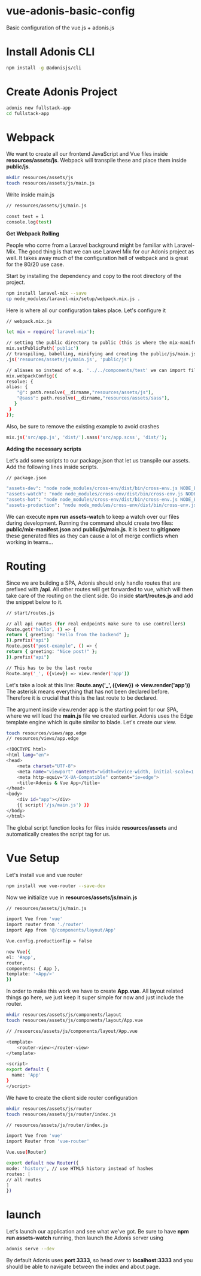 # vue-adonis-basic-config

Basic configuration of the vue.js + adonis.js

# Install Adonis CLI

```bash
npm install -g @adonisjs/cli
```

# Create Adonis Project

```bash
adonis new fullstack-app
cd fullstack-app
```

# Webpack

We want to create all our frontend JavaScript and Vue files inside **resources/assets/js**. Webpack will transpile these and place them inside **public/js**.

```bash
mkdir resources/assets/js
touch resources/assets/js/main.js
```

Write inside main.js

```bash
// resources/assets/js/main.js

const test = 1
console.log(test)
```

**Get Webpack Rolling**

People who come from a Laravel background might be familiar with Laravel-Mix. The good thing is that we can use Laravel Mix for our Adonis project as well. It takes away much of the configuration hell of webpack and is great for the 80/20 use case.

Start by installing the dependency and copy to the root directory of the project.

```bash
npm install laravel-mix --save
cp node_modules/laravel-mix/setup/webpack.mix.js .
```

Here is where all our configuration takes place. Let's configure it

```bash
// webpack.mix.js

let mix = require('laravel-mix');

// setting the public directory to public (this is where the mix-manifest.json gets created)
mix.setPublicPath('public')
// transpiling, babelling, minifying and creating the public/js/main.js out of our assets
.js('resources/assets/js/main.js', 'public/js')

// aliases so instead of e.g. '../../components/test' we can import files like '@/components/test'
mix.webpackConfig({
resolve: {
alias: {
    "@": path.resolve(__dirname,"resources/assets/js"),
    "@sass": path.resolve(__dirname,"resources/assets/sass"),
   }
 }
});
```

Also, be sure to remove the existing example to avoid crashes

```bash
mix.js('src/app.js', 'dist/').sass('src/app.scss', 'dist/');
```

**Adding the necessary scripts**

Let's add some scripts to our package.json that let us transpile our assets. Add the following lines inside scripts.

```bash
// package.json

"assets-dev": "node node_modules/cross-env/dist/bin/cross-env.js NODE_ENV=development webpack --progress --hide-modules --config=node_modules/laravel-mix/setup/webpack.config.js",
"assets-watch": "node node_modules/cross-env/dist/bin/cross-env.js NODE_ENV=development webpack --watch --progress --hide-modules --config=node_modules/laravel-mix/setup/webpack.config.js",
"assets-hot": "node node_modules/cross-env/dist/bin/cross-env.js NODE_ENV=development webpack-dev-server --inline --hot --config=node_modules/laravel-mix/setup/webpack.config.js",
"assets-production": "node node_modules/cross-env/dist/bin/cross-env.js NODE_ENV=production webpack --progress --hide-modules --config=node_modules/laravel-mix/setup/webpack.config.js"
```

We can execute **npm run assets-watch** to keep a watch over our files during development. Running the command should create two files: **public/mix-manifest.json** and **public/js/main.js**. It is best to **gitignore** these generated files as they can cause a lot of merge conflicts when working in teams...

# Routing

Since we are building a SPA, Adonis should only handle routes that are prefixed with **/api**. All other routes will get forwarded to vue, which will then take care of the routing on the client side. Go inside **start/routes.js** and add the snippet below to it.

```bash
// start/routes.js

// all api routes (for real endpoints make sure to use controllers)
Route.get("hello", () => {
return { greeting: "Hello from the backend" };
}).prefix("api")
Route.post("post-example", () => {
return { greeting: "Nice post!" };
}).prefix("api")

// This has to be the last route
Route.any('_', ({view}) => view.render('app'))
```

Let's take a look at this line: **Route.any('\_', ({view}) => view.render('app'))** The asterisk means everything that has not been declared before. Therefore it is crucial that this is the last route to be declared.

The argument inside view.render app is the starting point for our SPA, where we will load the **main.js** file we created earlier. Adonis uses the Edge template engine which is quite similar to blade. Let's create our view.

```bash
touch resources/views/app.edge
// resources/views/app.edge
```

```bash
<!DOCTYPE html>
<html lang="en">
<head>
    <meta charset="UTF-8">
    <meta name="viewport" content="width=device-width, initial-scale=1.0">
    <meta http-equiv="X-UA-Compatible" content="ie=edge">
    <title>Adonis & Vue App</title>
</head>
<body>
    <div id="app"></div>
    {{ script('/js/main.js') }}
</body>
</html>
```

The global script function looks for files inside **resources/assets** and automatically creates the script tag for us.

# Vue Setup

Let's install vue and vue router

```bash
npm install vue vue-router --save-dev
```

Now we initialize vue in **resources/assets/js/main.js**

```bash
// resources/assets/js/main.js

import Vue from 'vue'
import router from './router'
import App from '@/components/layout/App'

Vue.config.productionTip = false

new Vue({
el: '#app',
router,
components: { App },
template: '<App/>'
})
```

In order to make this work we have to create **App.vue**. All layout related things go here, we just keep it super simple for now and just include the router.

```bash
mkdir resources/assets/js/components/layout
touch resources/assets/js/components/layout/App.vue
```

```bash
// /resources/assets/js/components/layout/App.vue

<template>
    <router-view></router-view>
</template>

<script>
export default {
  name: 'App'
}
</script>
```

We have to create the client side router configuration

```bash
mkdir resources/assets/js/router
touch resources/assets/js/router/index.js
```

```bash
// resources/assets/js/router/index.js

import Vue from 'vue'
import Router from 'vue-router'

Vue.use(Router)

export default new Router({
mode: 'history', // use HTML5 history instead of hashes
routes: [
// all routes
]
})
```

# launch

Let's launch our application and see what we've got. Be sure to have **npm run assets-watch** running, then launch the Adonis server using

```bash
adonis serve --dev
```

By default Adonis uses **port 3333**, so head over to **localhost:3333** and you should be able to navigate between the index and about page.
